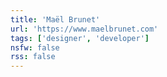 ```yaml
---
title: 'Maël Brunet'
url: 'https://www.maelbrunet.com'
tags: ['designer', 'developer']
nsfw: false
rss: false
---
```

